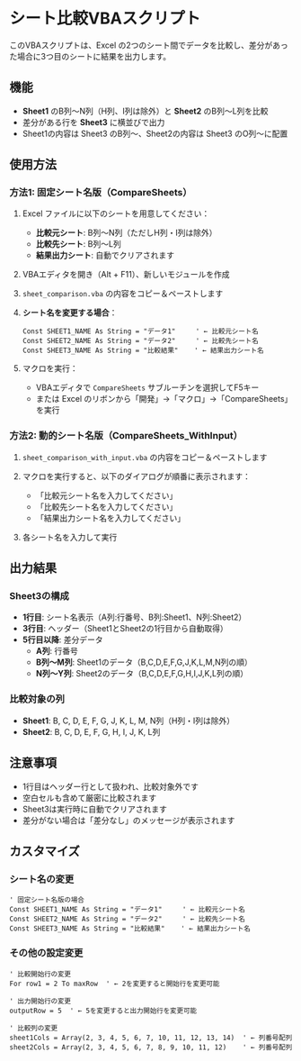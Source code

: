 # シート比較VBAスクリプト

このVBAスクリプトは、Excel の2つのシート間でデータを比較し、差分があった場合に3つ目のシートに結果を出力します。

## 機能

- **Sheet1** のB列～N列（H列、I列は除外）と **Sheet2** のB列～L列を比較
- 差分がある行を **Sheet3** に横並びで出力
- Sheet1の内容は Sheet3 のB列～、Sheet2の内容は Sheet3 のO列～に配置

## 使用方法

### 方法1: 固定シート名版（CompareSheets）

1. Excel ファイルに以下のシートを用意してください：
   - **比較元シート**: B列～N列（ただしH列・I列は除外）
   - **比較先シート**: B列～L列
   - **結果出力シート**: 自動でクリアされます

2. VBAエディタを開き（Alt + F11）、新しいモジュールを作成

3. `sheet_comparison.vba` の内容をコピー＆ペーストします

4. **シート名を変更する場合**：
   ```vba
   Const SHEET1_NAME As String = "データ1"     ' ← 比較元シート名
   Const SHEET2_NAME As String = "データ2"     ' ← 比較先シート名
   Const SHEET3_NAME As String = "比較結果"    ' ← 結果出力シート名
   ```

5. マクロを実行：
   - VBAエディタで `CompareSheets` サブルーチンを選択してF5キー
   - または Excel のリボンから「開発」→「マクロ」→「CompareSheets」を実行

### 方法2: 動的シート名版（CompareSheets_WithInput）

1. `sheet_comparison_with_input.vba` の内容をコピー＆ペーストします

2. マクロを実行すると、以下のダイアログが順番に表示されます：
   - 「比較元シート名を入力してください」
   - 「比較先シート名を入力してください」
   - 「結果出力シート名を入力してください」

3. 各シート名を入力して実行

## 出力結果

### Sheet3の構成
- **1行目**: シート名表示（A列:行番号、B列:Sheet1、N列:Sheet2）
- **3行目**: ヘッダー（Sheet1とSheet2の1行目から自動取得）
- **5行目以降**: 差分データ
  - **A列**: 行番号
  - **B列～M列**: Sheet1のデータ（B,C,D,E,F,G,J,K,L,M,N列の順）
  - **N列～Y列**: Sheet2のデータ（B,C,D,E,F,G,H,I,J,K,L列の順）

### 比較対象の列
- **Sheet1**: B, C, D, E, F, G, J, K, L, M, N列（H列・I列は除外）
- **Sheet2**: B, C, D, E, F, G, H, I, J, K, L列

## 注意事項

- 1行目はヘッダー行として扱われ、比較対象外です
- 空白セルも含めて厳密に比較されます
- Sheet3は実行時に自動でクリアされます
- 差分がない場合は「差分なし」のメッセージが表示されます

## カスタマイズ

### シート名の変更
```vba
' 固定シート名版の場合
Const SHEET1_NAME As String = "データ1"     ' ← 比較元シート名
Const SHEET2_NAME As String = "データ2"     ' ← 比較先シート名
Const SHEET3_NAME As String = "比較結果"    ' ← 結果出力シート名
```

### その他の設定変更
```vba
' 比較開始行の変更
For row1 = 2 To maxRow  ' ← 2を変更すると開始行を変更可能

' 出力開始行の変更
outputRow = 5  ' ← 5を変更すると出力開始行を変更可能

' 比較列の変更
sheet1Cols = Array(2, 3, 4, 5, 6, 7, 10, 11, 12, 13, 14)  ' ← 列番号配列
sheet2Cols = Array(2, 3, 4, 5, 6, 7, 8, 9, 10, 11, 12)    ' ← 列番号配列
```